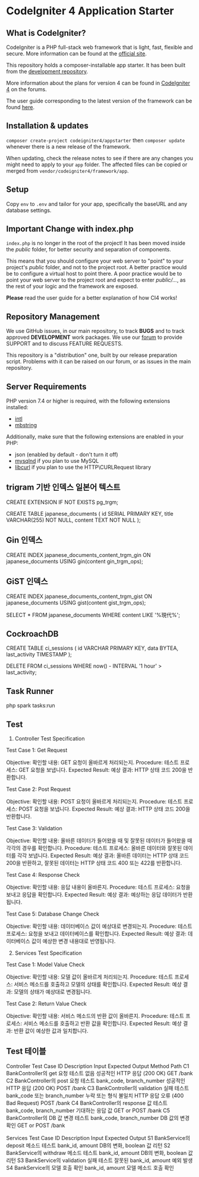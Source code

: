 # CodeIgniter 4 Application Starter

## What is CodeIgniter?

CodeIgniter is a PHP full-stack web framework that is light, fast, flexible and secure.
More information can be found at the [official site](https://codeigniter.com).

This repository holds a composer-installable app starter.
It has been built from the
[development repository](https://github.com/codeigniter4/CodeIgniter4).

More information about the plans for version 4 can be found in [CodeIgniter 4](https://forum.codeigniter.com/forumdisplay.php?fid=28) on the forums.

The user guide corresponding to the latest version of the framework can be found
[here](https://codeigniter4.github.io/userguide/).

## Installation & updates

`composer create-project codeigniter4/appstarter` then `composer update` whenever
there is a new release of the framework.

When updating, check the release notes to see if there are any changes you might need to apply
to your `app` folder. The affected files can be copied or merged from
`vendor/codeigniter4/framework/app`.

## Setup

Copy `env` to `.env` and tailor for your app, specifically the baseURL
and any database settings.

## Important Change with index.php

`index.php` is no longer in the root of the project! It has been moved inside the *public* folder,
for better security and separation of components.

This means that you should configure your web server to "point" to your project's *public* folder, and
not to the project root. A better practice would be to configure a virtual host to point there. A poor practice would be to point your web server to the project root and expect to enter *public/...*, as the rest of your logic and the
framework are exposed.

**Please** read the user guide for a better explanation of how CI4 works!

## Repository Management

We use GitHub issues, in our main repository, to track **BUGS** and to track approved **DEVELOPMENT** work packages.
We use our [forum](http://forum.codeigniter.com) to provide SUPPORT and to discuss
FEATURE REQUESTS.

This repository is a "distribution" one, built by our release preparation script.
Problems with it can be raised on our forum, or as issues in the main repository.

## Server Requirements

PHP version 7.4 or higher is required, with the following extensions installed:

- [intl](http://php.net/manual/en/intl.requirements.php)
- [mbstring](http://php.net/manual/en/mbstring.installation.php)

Additionally, make sure that the following extensions are enabled in your PHP:

- json (enabled by default - don't turn it off)
- [mysqlnd](http://php.net/manual/en/mysqlnd.install.php) if you plan to use MySQL
- [libcurl](http://php.net/manual/en/curl.requirements.php) if you plan to use the HTTP\CURLRequest library

## trigram 기반 인덱스 일본어 텍스트
CREATE EXTENSION IF NOT EXISTS pg_trgm;

CREATE TABLE japanese_documents (
    id SERIAL PRIMARY KEY,
    title VARCHAR(255) NOT NULL,
    content TEXT NOT NULL
);

## Gin 인덱스
CREATE INDEX japanese_documents_content_trgm_gin ON japanese_documents USING gin(content gin_trgm_ops);

## GiST 인덱스
CREATE INDEX japanese_documents_content_trgm_gist ON japanese_documents USING gist(content gist_trgm_ops);

SELECT * FROM japanese_documents WHERE content LIKE '%現代%';

## CockroachDB
CREATE TABLE ci_sessions (
    id VARCHAR PRIMARY KEY,
    data BYTEA,
    last_activity TIMESTAMP
);

DELETE FROM ci_sessions WHERE now() - INTERVAL '1 hour' > last_activity;

## Task Runner
php spark tasks:run

## Test

1. Controller Test Specification

Test Case 1: Get Request

Objective: 확인할 내용: GET 요청이 올바르게 처리되는지.
Procedure: 테스트 프로세스: GET 요청을 보냅니다.
Expected Result: 예상 결과: HTTP 상태 코드 200을 반환합니다.

Test Case 2: Post Request

Objective: 확인할 내용: POST 요청이 올바르게 처리되는지.
Procedure: 테스트 프로세스: POST 요청을 보냅니다.
Expected Result: 예상 결과: HTTP 상태 코드 200을 반환합니다.

Test Case 3: Validation

Objective: 확인할 내용: 올바른 데이터가 들어왔을 때 및 잘못된 데이터가 들어왔을 때 각각의 경우를 확인합니다.
Procedure: 테스트 프로세스: 올바른 데이터와 잘못된 데이터를 각각 보냅니다.
Expected Result: 예상 결과: 올바른 데이터는 HTTP 상태 코드 200을 반환하고, 잘못된 데이터는 HTTP 상태 코드 400 또는 422를 반환합니다.

Test Case 4: Response Check

Objective: 확인할 내용: 응답 내용이 올바른지.
Procedure: 테스트 프로세스: 요청을 보내고 응답을 확인합니다.
Expected Result: 예상 결과: 예상하는 응답 데이터가 반환됩니다.

Test Case 5: Database Change Check

Objective: 확인할 내용: 데이터베이스 값이 예상대로 변경되는지.
Procedure: 테스트 프로세스: 요청을 보내고 데이터베이스를 확인합니다.
Expected Result: 예상 결과: 데이터베이스 값이 예상한 변경 내용대로 반영됩니다.

2. Services Test Specification

Test Case 1: Model Value Check

Objective: 확인할 내용: 모델 값이 올바르게 처리되는지.
Procedure: 테스트 프로세스: 서비스 메소드를 호출하고 모델의 상태를 확인합니다.
Expected Result: 예상 결과: 모델의 상태가 예상대로 변경됩니다.

Test Case 2: Return Value Check

Objective: 확인할 내용: 서비스 메소드의 반환 값이 올바른지.
Procedure: 테스트 프로세스: 서비스 메소드를 호출하고 반환 값을 확인합니다.
Expected Result: 예상 결과: 반환 값이 예상한 값과 일치합니다.

## Test 테이블

Controller
Test Case ID	Description	                            Input	                    Expected Output	                                              Method	Path
C1	            BankController의 get 요청 테스트	    없음	                        성공적인 HTTP 응답 (200 OK)	                                GET	/bank
C2	            BankController의 post 요청 테스트	    bank_code, branch_number	    성공적인 HTTP 응답 (200 OK)	                                POST	/bank
C3	            BankController의 validation 실패 테스트	bank_code 또는 branch_number    누락 또는 형식 불일치	HTTP 응답 오류 (400 Bad Request)	    POST	/bank
C4	            BankController의 response 값 테스트	    bank_code, branch_number	    기대하는 응답 값	                                        GET or POST	/bank
C5	            BankController의 DB 값 변경 테스트	    bank_code, branch_number	    DB 값의 변경 확인	                                        GET or POST	/bank

Services
Test Case ID	Description	                            Input	            Expected Output
S1	            BankService의 deposit 메소드 테스트	    bank_id, amount	        DB의 변화, boolean 값 리턴
S2	            BankService의 withdraw 메소드 테스트	bank_id, amount	        DB의 변화, boolean 값 리턴
S3	            BankService의 validation 실패 테스트	잘못된 bank_id, amount	예외 발생
S4	            BankService의 모델 호출 확인	        bank_id, amount	        모델 메소드 호출 확인

